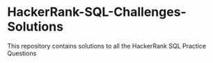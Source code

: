 # HackerRank-SQL-Challenges-Solutions
This repository contains solutions to all the HackerRank SQL Practice Questions
